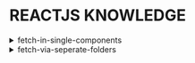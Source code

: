 # REACTJS KNOWLEDGE
<details>
  <summary>fetch-in-single-components</summary>

  
  ```js
  const url = "http://127.0.0.1:8000/api/students/";
  
  const [students, setStudents] = useState([]);
  
  
  // with useEffect
  useEffect(() => {
    const fetchStudents = async () => {
      try{
        const res = await fetch(url);
        const response = await res.json();
        setStudents(response);
      }catch(error){
        console.log("Something went wrong", error);
      }
  
    }
    fetchStudents();
  
  }, []);
  
  ```

</details>

<details>
  <summary>fetch-via-seperate-folders</summary>

  ### create .env
  ```.env
  VITE_API_URL="http://127.0.0.1:8000/api"
  ```

  ### src\lib\apis\students.ts
  ```js
  import { fetchJson } from '../helpers/http';
  
  const baseUrl = import.meta.env.VITE_API_URL || '';
  
  export const fetchStudents = async () => {
    const url = `${baseUrl}/students`;
    return fetchJson(url);
  };
  ```

  ### src\lib\helpers\http.ts
  ```js
  export const fetchJson = async (url: string, options?: RequestInit) => {
    try {
      const response = await fetch(url, options);
  
      if (!response.ok) {
        throw new Error(`HTTP error! Status: ${response.status}`);
      }
  
      return await response.json();
    } catch (error) {
      console.error('Error fetching data:', error);
      throw error;
    }
  };
  ```

  ### components
  ```js
  const [students, setStudents] = useState([]);
  
  const fetchData = async () => {
    try {
      const studentsData = await fetchStudents();
      setStudents(studentsData);
    } catch (error) {
      console.log('Something went wrong', error);
    }
  };
  
  fetchData();
  ```
  
</details>
